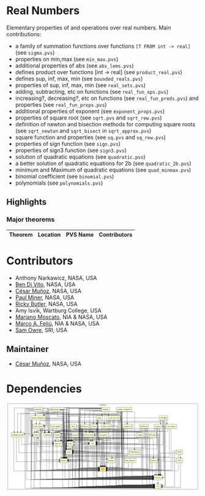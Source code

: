 # Real Numbers

Elementary properties of and operations over real numbers.
Main contributions:
* a family of summation functions over functions `[T FROM int -> real]` (see `sigma.pvs`)
* properties on min,max (see `min_max.pvs`)
* additional properties of abs (see `abs_lems.pvs`)
* defines product over functions [int -> real] (see `product_real.pvs`)
* defines sup, inf, max, min (see `bounded_reals.pvs`)
* properties of sup, inf, max, min (see `real_sets.pvs`)
* adding, subtracting, etc on functions (see `real_fun_ops.pvs`)
* increasing?, decreasing?, etc on functions (see `real_fun_preds.pvs`) and properties (see `real_fun_props.pvs`)
* additional properties of exponent (see `exponent_props.pvs`)
* properties of square root (see `sqrt.pvs` and `sqrt_rew.pvs`)
* definition of newton and bisection methods for computing square roots (see `sqrt_newton` and `sqrt_bisect` in `sqrt_approx.pvs`)
* square function and properties (see `sq.pvs` and `sq_rew.pvs`)
* properties of sign function (see `sign.pvs`)
* properties of sign3 function (see `sign3.pvs`)
* solution of quadratic equations (see `quadratic.pvs`)
* a better solution of quadratic equations for 2b (see `quadratic_2b.pvs`)
* minimum and Maximum of quadratic equations (see `quad_minmax.pvs`)
* binomial coefficient (see `binomial.pvs`)
* polynomials (see `polynomials.pvs`)

## Highlights

### Major theorems

| Theorem | Location | PVS Name | Contributors |
| --- | --- | --- | --- |

# Contributors
* Anthony Narkawicz, NASA, USA
* [Ben Di Vito](http://shemesh.larc.nasa.gov/people/bld), NASA, USA
* [César Muñoz](http://shemesh.larc.nasa.gov/people/cam), NASA, USA
* [Paul Miner](http://shemesh.larc.nasa.gov/people/psm), NASA, USA
* [Ricky Butler](http://shemesh.larc.nasa.gov/people/rwb), NASA, USA
* Amy Isvik, Wartburg College, USA
* [Mariano Moscato](https://www.nianet.org/directory/research-staff/mariano-moscato/), NIA & NASA, USA
* [Marco A. Feliú](https://www.nianet.org/directory/research-staff/marco-feliu/), NIA & NASA, USA
* [Sam Owre](http://www.csl.sri.com/users/owre), SRI, USA

## Maintainer
* [César Muñoz](http://shemesh.larc.nasa.gov/people/cam), NASA, USA

# Dependencies
![dependency graph](./reals.svg "Dependency Graph")
